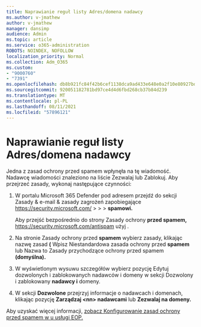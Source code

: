 ```yaml
---
title: Naprawianie reguł listy Adres/domena nadawcy
ms.author: v-jmathew
author: v-jmathew
manager: dansimp
audience: Admin
ms.topic: article
ms.service: o365-administration
ROBOTS: NOINDEX, NOFOLLOW
localization_priority: Normal
ms.collection: Adm_O365
ms.custom:
- "9000760"
- "7391"
ms.openlocfilehash: db8b921fc84f42b6cef1138dca9ad433e648e0a2f10e80927bd5b0222bfeae3b
ms.sourcegitcommit: 920051182781bd97ce4d4d6fbd268cb37b84d239
ms.translationtype: MT
ms.contentlocale: pl-PL
ms.lasthandoff: 08/11/2021
ms.locfileid: "57896121"
---
```

# <a name="fix-sender-addressdomain-list-rules"></a>Naprawianie reguł listy Adres/domena nadawcy

Jedna z zasad ochrony przed spamem wpłynęła na tę wiadomość. Nadawcę wiadomości znaleziono na liście Zezwalaj lub Zablokuj. Aby przejrzeć zasady, wykonaj następujące czynności:

1. W portalu Microsoft 365 Defender pod adresem przejdź do sekcji Zasady & e-mail & zasady zagrożeń zapobiegające <https://security.microsoft.com/>  \>  \>  \> **spamowi.** 

   Aby przejść bezpośrednio do strony Zasady ochrony **przed spamem,** <https://security.microsoft.com/antispam> użyj .

2. Na stronie Zasady ochrony przed **spamem** wybierz zasady, klikając nazwę zasad **(** Wpisz  Niestandardowa zasada ochrony przed **spamem** lub Nazwa to Zasady przychodzące ochrony przed spamem **(domyślna).**
3. W wyświetlonym wysuwu  szczegółów wybierz pozycję Edytuj dozwolonych i zablokowanych nadawców i domeny w sekcji Dozwolony i zablokowany **nadawcy i** domeny.
4. W sekcji **Dozwolone** przejrzyj informacje o nadawcach i domenach, klikając pozycję **Zarządzaj \<nn\> nadawcami** lub **Zezwalaj na domeny.**

Aby uzyskać więcej informacji, [zobacz Konfigurowanie zasad ochrony przed spamem w u usługi EOP.](https://docs.microsoft.com/microsoft-365/security/office-365-security/configure-your-spam-filter-policies)

